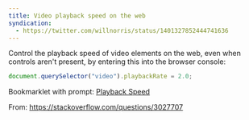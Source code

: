 ```yaml
---
title: Video playback speed on the web
syndication:
  - https://twitter.com/willnorris/status/1401327852444741636
---
```


Control the playback speed of video elements on the web, even when controls
aren't present, by entering this into the browser console:

```js
document.querySelector("video").playbackRate = 2.0;
```

Bookmarklet with prompt:
<a href="javascript: var speed=prompt('Playback speed', '2');document.querySelector('video').playbackRate=speed;">Playback Speed</a>

From: <https://stackoverflow.com/questions/3027707>
